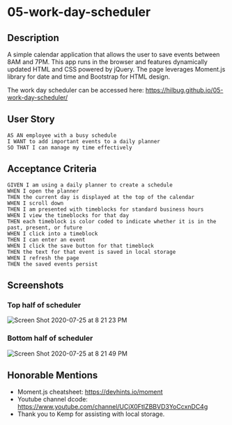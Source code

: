 # 05-work-day-scheduler

## Description

A simple calendar application that allows the user to save events between 8AM and 7PM. This app runs in the browser and features dynamically updated HTML and CSS powered by jQuery. The page leverages Moment.js library for date and time and Bootstrap for HTML design.

The work day scheduler can be accessed here: https://hilbug.github.io/05-work-day-scheduler/

## User Story

```
AS AN employee with a busy schedule
I WANT to add important events to a daily planner
SO THAT I can manage my time effectively
```

## Acceptance Criteria

```
GIVEN I am using a daily planner to create a schedule
WHEN I open the planner
THEN the current day is displayed at the top of the calendar
WHEN I scroll down
THEN I am presented with timeblocks for standard business hours
WHEN I view the timeblocks for that day
THEN each timeblock is color coded to indicate whether it is in the past, present, or future
WHEN I click into a timeblock
THEN I can enter an event
WHEN I click the save button for that timeblock
THEN the text for that event is saved in local storage
WHEN I refresh the page
THEN the saved events persist
```

## Screenshots

### Top half of scheduler
![Screen Shot 2020-07-25 at 8 21 23 PM](https://user-images.githubusercontent.com/65197724/88468658-ddde7400-ceb4-11ea-8dd9-8800dc054a39.png)

### Bottom half of scheduler
![Screen Shot 2020-07-25 at 8 21 49 PM](https://user-images.githubusercontent.com/65197724/88468672-049caa80-ceb5-11ea-9c20-00a0c0ee773c.png)

## Honorable Mentions
- Moment.js cheatsheet: https://devhints.io/moment
- Youtube channel dcode: https://www.youtube.com/channel/UCjX0FtIZBBVD3YoCcxnDC4g
- Thank you to Kemp for assisting with local storage.